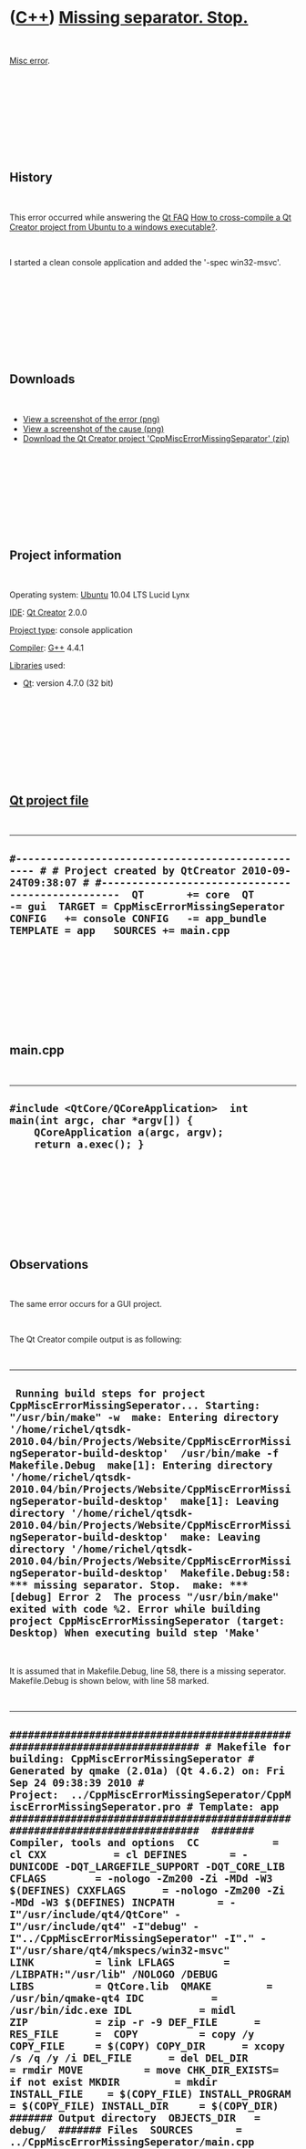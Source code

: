 



 

 

 

 

 

([C++](Cpp.md)) [Missing separator. Stop.](CppMiscErrorMissingSeparator.md)
=============================================================================

 

[Misc error](CppMiscError.md).

 

 

 

 

 

History
-------

 

This error occurred while answering the [Qt FAQ](CppQtFaq.md) [How to
cross-compile a Qt Creator project from Ubuntu to a windows
executable?](CppQtCrosscompileToWindows.md).

 

I started a clean console application and added the '-spec win32-msvc'.

 

 

 

 

 

Downloads
---------

 

-   [View a screenshot of the
    error (png)](CppMiscErrorMissingSeparator.md)
-   [View a screenshot of the
    cause (png)](CppMiscErrorMissingSeparatorCause.md)
-   [Download the Qt Creator project
    'CppMiscErrorMissingSeparator' (zip)](CppMiscErrorMissingSeparator.zip)

 

 

 

 

 

Project information
-------------------

 

Operating system: [Ubuntu](http://www.ubuntu.com) 10.04 LTS Lucid Lynx

[IDE](CppIde.md): [Qt Creator](CppQtCreator.md) 2.0.0

[Project type](CppQtCreatorNewProject_2_5_2.png): console application

[Compiler](CppCompiler.md): [G++](CppGpp.md) 4.4.1

[Libraries](CppLibrary.md) used:

-   [Qt](CppQt.md): version 4.7.0 (32 bit)

 

 

 

 

 

[Qt project file](CppQtProjectFile.md)
---------------------------------------

 

  -----------------------------------------------------------------------------------------------------------------------------------------------------------------------------------------------------------------------------------------------------------------------------------------------------------------------------
  ` #------------------------------------------------- # # Project created by QtCreator 2010-09-24T09:38:07 # #-------------------------------------------------  QT       += core  QT       -= gui  TARGET = CppMiscErrorMissingSeperator CONFIG   += console CONFIG   -= app_bundle  TEMPLATE = app   SOURCES += main.cpp `
  -----------------------------------------------------------------------------------------------------------------------------------------------------------------------------------------------------------------------------------------------------------------------------------------------------------------------------

 

 

 

 

 

main.cpp
--------

 

  ----------------------------------------------------------------------------------------------------------------------------------------
  ` #include <QtCore/QCoreApplication>  int main(int argc, char *argv[]) {     QCoreApplication a(argc, argv);      return a.exec(); } `
  ----------------------------------------------------------------------------------------------------------------------------------------

 

 

 

 

 

Observations
------------

 

The same error occurs for a GUI project.

 

The Qt Creator compile output is as following:

 

  -----------------------------------------------------------------------------------------------------------------------------------------------------------------------------------------------------------------------------------------------------------------------------------------------------------------------------------------------------------------------------------------------------------------------------------------------------------------------------------------------------------------------------------------------------------------------------------------------------------------------------------------------------------------------------------------------------------------------------------------------------------------------------------------------------------------------------------------------------------------------------
  ` Running build steps for project CppMiscErrorMissingSeperator... Starting: "/usr/bin/make" -w  make: Entering directory '/home/richel/qtsdk-2010.04/bin/Projects/Website/CppMiscErrorMissingSeperator-build-desktop'  /usr/bin/make -f Makefile.Debug  make[1]: Entering directory '/home/richel/qtsdk-2010.04/bin/Projects/Website/CppMiscErrorMissingSeperator-build-desktop'  make[1]: Leaving directory '/home/richel/qtsdk-2010.04/bin/Projects/Website/CppMiscErrorMissingSeperator-build-desktop'  make: Leaving directory '/home/richel/qtsdk-2010.04/bin/Projects/Website/CppMiscErrorMissingSeperator-build-desktop'  Makefile.Debug:58: *** missing separator. Stop.  make: *** [debug] Error 2  The process "/usr/bin/make" exited with code %2. Error while building project CppMiscErrorMissingSeperator (target: Desktop) When executing build step 'Make'`
  -----------------------------------------------------------------------------------------------------------------------------------------------------------------------------------------------------------------------------------------------------------------------------------------------------------------------------------------------------------------------------------------------------------------------------------------------------------------------------------------------------------------------------------------------------------------------------------------------------------------------------------------------------------------------------------------------------------------------------------------------------------------------------------------------------------------------------------------------------------------------------

 

It is assumed that in Makefile.Debug, line 58, there is a missing
seperator. Makefile.Debug is shown below, with line 58 marked.

 

  --------------------------------------------------------------------------------------------------------------------------------------------------------------------------------------------------------------------------------------------------------------------------------------------------------------------------------------------------------------------------------------------------------------------------------------------------------------------------------------------------------------------------------------------------------------------------------------------------------------------------------------------------------------------------------------------------------------------------------------------------------------------------------------------------------------------------------------------------------------------------------------------------------------------------------------------------------------------------------------------------------------------------------------------------------------------------------------------------------------------------------------------------------------------------------------------------------------------------------------------------------------------------------------------------------------------------------------------------------------------------------------------------------------------------------------------------------------------------------------------------------------------------------------------------------------------------------------------------------------------------------------------------------------------------------------------------------------------------------------------------------------------------------------------------------------------------------------------------------------------------------------------------------------------------------------------------------------------------------------------------------------------------------------------------------------------------------------------------------------------------------------------------------------------------------------------------------------------------------------------------------------------------------------------------------------------------------------------------------------------------------------------------------------------------------------------------------------------------------------------------------------------------------------------------------------------------------------------------------------------------------------------------------------------------------------------------------------------------------------------------------------------------------------------------------------------------------------------------------------------------------------------------------------------------------------------------------------------------------------------------------------------------------------------------------------------------------------------------------------------------------------------------------------------------------------------------------------------------------------------------------------------------------------------------------------------------------------------------------------------------------------------------------------------------------------------------------------------------------------------------------------------------------------------------------------------------------------------------------------------------------------------------------------------------------------------------------------------------------------------------------------------------------------------------------------------------------------------------------------------------------------------------------------------------------------------------------------------------------------------------------------------------------------------------------------------------------------------------------------------------------------------------------------------------------------------------------------------------------------------------------------------------------------------------------------------------------------------------------------------------------------------------------------------------------------------------------------------------------------------------------------------------------------------------------------------------------------------------------------------------------------------------------------------------------------------------------------------------------------------------------------------------------------------------------------------------------------------------------------------------------------------------------------------------------------------------------------------------------------------------------------------------------------------------------------------------------------------------------------------------------------------------------------------------------------------------------------------------------------------------------------------------------------------------------------------------------------------------------------------------------------------------------------------------------------------------------------------------------------------------------------------
  ` ############################################################################# # Makefile for building: CppMiscErrorMissingSeperator # Generated by qmake (2.01a) (Qt 4.6.2) on: Fri Sep 24 09:38:39 2010 # Project:  ../CppMiscErrorMissingSeperator/CppMiscErrorMissingSeperator.pro # Template: app #############################################################################  ####### Compiler, tools and options  CC            = cl CXX           = cl DEFINES       = -DUNICODE -DQT_LARGEFILE_SUPPORT -DQT_CORE_LIB CFLAGS        = -nologo -Zm200 -Zi -MDd -W3 $(DEFINES) CXXFLAGS      = -nologo -Zm200 -Zi -MDd -W3 $(DEFINES) INCPATH       = -I"/usr/include/qt4/QtCore" -I"/usr/include/qt4" -I"debug" -I"../CppMiscErrorMissingSeperator" -I"." -I"/usr/share/qt4/mkspecs/win32-msvc" LINK          = link LFLAGS        = /LIBPATH:"/usr/lib" /NOLOGO /DEBUG LIBS          = QtCore.lib  QMAKE         = /usr/bin/qmake-qt4 IDC           = /usr/bin/idc.exe IDL           = midl ZIP           = zip -r -9 DEF_FILE      =  RES_FILE      =  COPY          = copy /y COPY_FILE     = $(COPY) COPY_DIR      = xcopy /s /q /y /i DEL_FILE      = del DEL_DIR       = rmdir MOVE          = move CHK_DIR_EXISTS= if not exist MKDIR         = mkdir INSTALL_FILE    = $(COPY_FILE) INSTALL_PROGRAM = $(COPY_FILE) INSTALL_DIR     = $(COPY_DIR)  ####### Output directory  OBJECTS_DIR   = debug/  ####### Files  SOURCES       = ../CppMiscErrorMissingSeperator/main.cpp  OBJECTS       = debug/main.o DIST          =  QMAKE_TARGET  = CppMiscErrorMissingSeperator DESTDIR        = debug/ #avoid trailing-slash linebreak TARGET         = CppMiscErrorMissingSeperator.exe DESTDIR_TARGET = debug/CppMiscErrorMissingSeperator.exe  ####### Implicit rules  .SUFFIXES: .c .cpp .cc .cxx .C  {../CppMiscErrorMissingSeperator}.cpp{debug/}.o::     $(CXX) -c $(CXXFLAGS) $(INCPATH) -Fodebug/ @<<     $< << #####################################THIS IS LINE 58  {../CppMiscErrorMissingSeperator}.cc{debug/}.o::     $(CXX) -c $(CXXFLAGS) $(INCPATH) -Fodebug/ @<<     $< <<  {../CppMiscErrorMissingSeperator}.cxx{debug/}.o::     $(CXX) -c $(CXXFLAGS) $(INCPATH) -Fodebug/ @<<     $< <<  {../CppMiscErrorMissingSeperator}.C{debug/}.o::     $(CXX) -c $(CXXFLAGS) $(INCPATH) -Fodebug/ @<<     $< <<  {../CppMiscErrorMissingSeperator}.c{debug/}.o::     $(CC) -c $(CFLAGS) $(INCPATH) -Fodebug/ @<<     $< <<  {.}.cpp{debug/}.o::     $(CXX) -c $(CXXFLAGS) $(INCPATH) -Fodebug/ @<<     $< <<  {.}.cc{debug/}.o::     $(CXX) -c $(CXXFLAGS) $(INCPATH) -Fodebug/ @<<     $< <<  {.}.cxx{debug/}.o::     $(CXX) -c $(CXXFLAGS) $(INCPATH) -Fodebug/ @<<     $< <<  {.}.C{debug/}.o::     $(CXX) -c $(CXXFLAGS) $(INCPATH) -Fodebug/ @<<     $< <<  {.}.c{debug/}.o::     $(CC) -c $(CFLAGS) $(INCPATH) -Fodebug/ @<<     $< <<  ####### Build rules  first: all all: Makefile.Debug $(DESTDIR_TARGET)  $(DESTDIR_TARGET):  $(OBJECTS)      $(LINK) $(LFLAGS) /OUT:$(DESTDIR_TARGET) @<<        $(OBJECTS) $(LIBS) <<   qmake:  FORCE     @$(QMAKE) -spec /usr/share/qt4/mkspecs/win32-msvc -unix CONFIG+=debug -o Makefile.Debug ../CppMiscErrorMissingSeperator/CppMiscErrorMissingSeperator.pro  dist:     $(ZIP) CppMiscErrorMissingSeperator.zip $(SOURCES) $(DIST) ../CppMiscErrorMissingSeperator/CppMiscErrorMissingSeperator.pro /usr/share/qt4/mkspecs/qconfig.pri /usr/share/qt4/mkspecs/features/qt_functions.prf /usr/share/qt4/mkspecs/features/qt_config.prf /usr/share/qt4/mkspecs/features/exclusive_builds.prf /usr/share/qt4/mkspecs/features/default_pre.prf /usr/share/qt4/mkspecs/features/debug.prf /usr/share/qt4/mkspecs/features/debug_and_release.prf /usr/share/qt4/mkspecs/features/default_post.prf /usr/share/qt4/mkspecs/features/build_pass.prf /usr/share/qt4/mkspecs/win32-msvc/features/incremental.prf /usr/share/qt4/mkspecs/features/warn_on.prf /usr/share/qt4/mkspecs/features/qt.prf /usr/share/qt4/mkspecs/features/unix/thread.prf /usr/share/qt4/mkspecs/features/moc.prf /usr/share/qt4/mkspecs/features/resources.prf /usr/share/qt4/mkspecs/features/uic.prf /usr/share/qt4/mkspecs/features/yacc.prf /usr/share/qt4/mkspecs/features/lex.prf /usr/share/qt4/mkspecs/features/include_source_dir.prf  HEADERS RESOURCES IMAGES SOURCES OBJECTIVE_SOURCES FORMS YACCSOURCES YACCSOURCES LEXSOURCES   clean: compiler_clean      -$(DEL_FILE) debug/main.o     -$(DEL_FILE) debug/CppMiscErrorMissingSeperator.pdb     -$(DEL_FILE) debug/CppMiscErrorMissingSeperator.ilk     -$(DEL_FILE) vc*.pdb     -$(DEL_FILE) vc*.idb  distclean: clean     -$(DEL_FILE) $(DESTDIR_TARGET)     -$(DEL_FILE) Makefile.Debug  mocclean: compiler_moc_header_clean compiler_moc_source_clean  mocables: compiler_moc_header_make_all compiler_moc_source_make_all  compiler_moc_header_make_all: compiler_moc_header_clean: compiler_rcc_make_all: compiler_rcc_clean: compiler_image_collection_make_all: qmake_image_collection.cpp compiler_image_collection_clean:     -$(DEL_FILE) qmake_image_collection.cpp compiler_moc_source_make_all: compiler_moc_source_clean: compiler_uic_make_all: compiler_uic_clean: compiler_yacc_decl_make_all: compiler_yacc_decl_clean: compiler_yacc_impl_make_all: compiler_yacc_impl_clean: compiler_lex_make_all: compiler_lex_clean: compiler_clean:     ####### Compile  debug/main.o: ../CppMiscErrorMissingSeperator/main.cpp   ####### Install  install:   FORCE  uninstall:   FORCE  FORCE: `
  --------------------------------------------------------------------------------------------------------------------------------------------------------------------------------------------------------------------------------------------------------------------------------------------------------------------------------------------------------------------------------------------------------------------------------------------------------------------------------------------------------------------------------------------------------------------------------------------------------------------------------------------------------------------------------------------------------------------------------------------------------------------------------------------------------------------------------------------------------------------------------------------------------------------------------------------------------------------------------------------------------------------------------------------------------------------------------------------------------------------------------------------------------------------------------------------------------------------------------------------------------------------------------------------------------------------------------------------------------------------------------------------------------------------------------------------------------------------------------------------------------------------------------------------------------------------------------------------------------------------------------------------------------------------------------------------------------------------------------------------------------------------------------------------------------------------------------------------------------------------------------------------------------------------------------------------------------------------------------------------------------------------------------------------------------------------------------------------------------------------------------------------------------------------------------------------------------------------------------------------------------------------------------------------------------------------------------------------------------------------------------------------------------------------------------------------------------------------------------------------------------------------------------------------------------------------------------------------------------------------------------------------------------------------------------------------------------------------------------------------------------------------------------------------------------------------------------------------------------------------------------------------------------------------------------------------------------------------------------------------------------------------------------------------------------------------------------------------------------------------------------------------------------------------------------------------------------------------------------------------------------------------------------------------------------------------------------------------------------------------------------------------------------------------------------------------------------------------------------------------------------------------------------------------------------------------------------------------------------------------------------------------------------------------------------------------------------------------------------------------------------------------------------------------------------------------------------------------------------------------------------------------------------------------------------------------------------------------------------------------------------------------------------------------------------------------------------------------------------------------------------------------------------------------------------------------------------------------------------------------------------------------------------------------------------------------------------------------------------------------------------------------------------------------------------------------------------------------------------------------------------------------------------------------------------------------------------------------------------------------------------------------------------------------------------------------------------------------------------------------------------------------------------------------------------------------------------------------------------------------------------------------------------------------------------------------------------------------------------------------------------------------------------------------------------------------------------------------------------------------------------------------------------------------------------------------------------------------------------------------------------------------------------------------------------------------------------------------------------------------------------------------------------------------------------------------------------------------------------------------------------------------

 

I noted that CL was used as a (cross)-compiler. Calling it from Ubuntu
terminal failed. Install by 'sudo apt-get install cl' failed, because
package 'cl' was not found.

 

 

 

 

 

Solution
--------

 

Unknown

 

 

 

 

 

[References](CppReferences.md)
-------------------------------

 

 

 

 

 

### \[1\] http://qt.gitorious.org/qt-creator/pages/QtS60WithQtCreator

 

  ----------------------------------------------------------------------------------------------------------------------------------------------------------------------------------------------------------------------------------------------------------------------------------------------------------------------------------------------------------------------------
  `  It complains about ?BLABLUBB_0XE02CF35F.GCCE:85: *** missing separator. Stop.?  If you are using a S60 3rd Edition FP1 (in contrast to 3rd FP2 or later), this means that the ARM compiler is not found in a directory from the PATH environment variable. Add the path to your compiler to the PATH environment, e.g. ?C:\Program Files (x86)\CSL Arm Toolchain\bin?.`
  ----------------------------------------------------------------------------------------------------------------------------------------------------------------------------------------------------------------------------------------------------------------------------------------------------------------------------------------------------------------------------





 



